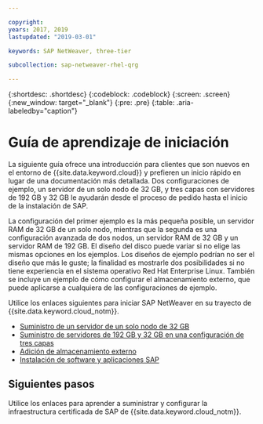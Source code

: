 ```yaml
---

copyright:
years: 2017, 2019
lastupdated: "2019-03-01"

keywords: SAP NetWeaver, three-tier

subcollection: sap-netweaver-rhel-qrg

---
```


{:shortdesc: .shortdesc}
{:codeblock: .codeblock}
{:screen: .screen}
{:new_window: target="_blank"}
{:pre: .pre}
{:table: .aria-labeledby="caption"}

# Guía de aprendizaje de iniciación

La siguiente guía ofrece una introducción para clientes que son nuevos en el entorno de {{site.data.keyword.cloud}} y prefieren un inicio rápido en lugar de una documentación más detallada. Dos configuraciones de ejemplo, un servidor de un solo nodo de 32 GB, y tres capas con servidores de 192 GB y 32 GB le ayudarán desde el proceso de pedido hasta el inicio de la instalación de SAP.

La configuración del primer ejemplo es la más pequeña posible, un servidor RAM de 32 GB de un solo nodo, mientras que la segunda es una configuración avanzada de dos nodos, un servidor RAM de 32 GB y un servidor RAM de 192 GB. El diseño del disco puede variar si no elige las mismas opciones en los ejemplos. Los diseños de ejemplo podrían no ser el diseño que más le guste; la finalidad es mostrarle dos posibilidades si no tiene experiencia en el sistema operativo Red Hat Enterprise Linux. También se incluye un ejemplo de cómo configurar el almacenamiento externo, que puede aplicarse a cualquiera de las configuraciones de ejemplo.

Utilice los enlaces siguientes para iniciar SAP NetWeaver en su trayecto de {{site.data.keyword.cloud_notm}}.

  * [Suministro de un servidor de un solo nodo de 32 GB](/docs/infrastructure/sap-netweaver-rhel-qrg?topic=sap-netweaver-rhel-qrg-provisioning-a-32-gb-single-node-server#install_32GB)
  * [Suministro de servidores de 192 GB y 32 GB en una configuración de tres capas](/docs/infrastructure/sap-netweaver-rhel-qrg?topic=sap-netweaver-rhel-qrg-install-256GB#install-256GB)
  * [Adición de almacenamiento externo](/docs/infrastructure/sap-netweaver-rhel-qrg?topic=sap-netweaver-rhel-qrg-storage#storage)
  * [Instalación de software y aplicaciones SAP](/docs/infrastructure/sap-netweaver-rhel-qrg?topic=sap-netweaver-rhel-qrg-install_landscape#install_landscape)

## Siguientes pasos

Utilice los enlaces para aprender a suministrar y configurar la infraestructura certificada de SAP de {{site.data.keyword.cloud_notm}}.
